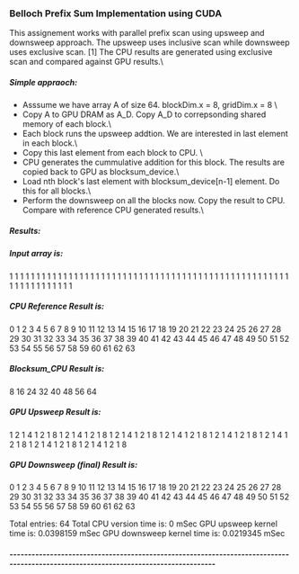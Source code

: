 ### Belloch Prefix Sum Implementation using CUDA
  
This assignement works with parallel prefix scan using upsweep and downsweep approach. The upsweep uses inclusive scan while downsweep uses exclusive scan. [1] The CPU results are generated using exclusive scan and compared against GPU results.\

#####  Simple appraoch:
- Asssume we have array A of size 64. blockDim.x = 8, gridDim.x = 8 \
- Copy A to GPU DRAM as A_D. Copy A_D to correpsonding shared memory of each block.\
- Each block runs the upsweep addtion. We are interested in last element in each block.\
- Copy this last element from each block to CPU. \
- CPU generates the cummulative addition for this block. The results are copied back to GPU as blocksum_device.\
- Load nth block's last element with blocksum_device[n-1] element. Do this for all blocks.\
- Perform the downsweep on all the blocks now. Copy the result to CPU. Compare with reference CPU generated results.\


##### Results:

##### Input array is: 
1 1 1 1 1 1 1 1 1 1 1 1 1 1 1 1 1 1 1 1 1 1 1 1 1 1 1 1 1 1 1 1 1 1 1 1 1 1 1 1 1 1 1 1 1 1 1 1 1 1 1 1 1 1 1 1 1 1 1 1 1 1 1 1 
##### CPU Reference Result is: 
0 1 2 3 4 5 6 7 8 9 10 11 12 13 14 15 16 17 18 19 20 21 22 23 24 25 26 27 28 29 30 31 32 33 34 35 36 37 38 39 40 41 42 43 44 45 46 47 48 49 50 51 52 53 54 55 56 57 58 59 60 61 62 63 
##### Blocksum_CPU Result is: 
8 16 24 32 40 48 56 64 
##### GPU Upsweep Result is: 
1 2 1 4 1 2 1 8 1 2 1 4 1 2 1 8 1 2 1 4 1 2 1 8 1 2 1 4 1 2 1 8 1 2 1 4 1 2 1 8 1 2 1 4 1 2 1 8 1 2 1 4 1 2 1 8 1 2 1 4 1 2 1 8 
##### GPU Downsweep (final) Result is:
0 1 2 3 4 5 6 7 8 9 10 11 12 13 14 15 16 17 18 19 20 21 22 23 24 25 26 27 28 29 30 31 32 33 34 35 36 37 38 39 40 41 42 43 44 45 46 47 48 49 50 51 52 53 54 55 56 57 58 59 60 61 62 63 

Total entries: 64
Total CPU version time is: 0 mSec 
GPU upsweep kernel time is: 0.0398159 mSec 
GPU downsweep kernel time is: 0.0219345 mSec 

##### ------------------------------------------------------------------------------------------------------------------------------------
